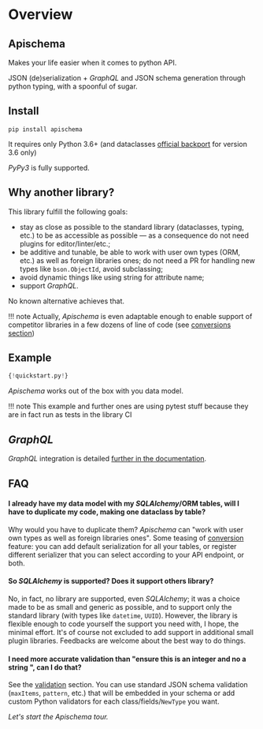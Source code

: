 # Overview

## Apischema

Makes your life easier when it comes to python API.

JSON (de)serialization + *GraphQL* and JSON schema generation through python typing, with a spoonful of sugar.

## Install
```shell
pip install apischema
```
It requires only Python 3.6+ (and dataclasses [official backport](https://pypi.org/project/dataclasses/) for version 3.6 only)

*PyPy3* is fully supported.

## Why another library?

This library fulfill the following goals:

- stay as close as possible to the standard library (dataclasses, typing, etc.) to be as accessible as possible — as a consequence do not need plugins for editor/linter/etc.;
- be additive and tunable, be able to work with user own types (ORM, etc.) as well as foreign libraries ones; do not need a PR for handling new types like `bson.ObjectId`, avoid subclassing;
- avoid dynamic things like using string for attribute name;
- support *GraphQL*.

No known alternative achieves that.

!!! note
    Actually, *Apischema* is even adaptable enough to enable support of competitor libraries in a few dozens of line of code (see [conversions section](conversions.md))  

## Example

```python
{!quickstart.py!}
```
*Apischema* works out of the box with you data model.

!!! note
    This example and further ones are using pytest stuff because they are in fact run as tests in the library CI
    
## *GraphQL*

*GraphQL* integration is detailed [further in the documentation](graphql/overview.md).

## FAQ

#### I already have my data model with my *SQLAlchemy*/ORM tables, will I have to duplicate my code, making one dataclass by table?
Why would you have to duplicate them? *Apischema* can "work with user own types as well as foreign libraries ones". Some teasing of [conversion](conversions.md) feature: you can add default serialization for all your tables, or register different serializer that you can select according to your API endpoint, or both.

#### So *SQLAlchemy* is supported? Does it support others library?
No, in fact, no library are supported, even *SQLAlchemy*; it was a choice made to be as small and generic as possible, and to support only the standard library (with types like `datetime`, `UUID`). However, the library is flexible enough to code yourself the support you need with, I hope, the minimal effort. It's of course not excluded to add support in additional small plugin libraries. Feedbacks are welcome about the best way to do things.

#### I need more accurate validation than "ensure this is an integer and no a string ", can I do that?
See the [validation](validation.md) section. You can use standard JSON schema validation (`maxItems`, `pattern`, etc.) that will be embedded in your schema or add custom Python validators for each class/fields/`NewType` you want.

*Let's start the Apischema tour.*